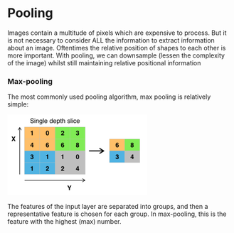 # Pooling

Images contain a multitude of pixels which are expensive to process. But it is not necessary to consider ALL the information to extract information about an image. Oftentimes the relative position of shapes to each other is more important. With pooling, we can downsample \(lessen the complexity of the image\) whilst still maintaining relative positional information

### Max-pooling

The most commonly used pooling algorithm, max pooling is relatively simple:

![](../.gitbook/assets/image%20%2810%29.png)

The features of the input layer are separated into groups, and then a representative feature is chosen for each group. In max-pooling, this is the feature with the highest \(max\) number.

